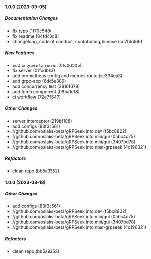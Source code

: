 #### 1.0.0 (2023-09-05)

##### Documentation Changes

*  fix typo (1f70c548)
*  fix readme (84fd40c8)
*  changelong, code of conduct, contributing, license (cd7b5466)

##### New Features

*  add ts types to server (0fc2d335)
*  fix server (01fcdb83)
*  add prometheus config and metrics route (ee334ea3)
*  add grpc-app (6dc5e389)
*  add concurrency test (3816f079)
*  add fetch component (095a1e18)
*  ci workflow (72e75547)

##### Other Changes

*  server interceptor (219bf108)
*  add configs (83f3c561)
* //github.com/oslabs-beta/gRPSeek into dev (f5bc8822)
* //github.com/oslabs-beta/gRPSeek into miri/gui (0abc4c75)
* //github.com/oslabs-beta/gRPSeek into miri/gui (3407bd78)
* //github.com/oslabs-beta/gRPSeek into npm-grpseek (4c196321)

##### Refactors

* clean repo (bb5a9352)

#### 1.0.0 (2023-08-18)

##### Other Changes

*  add configs (83f3c561)
* //github.com/oslabs-beta/gRPSeek into dev (f5bc8822)
* //github.com/oslabs-beta/gRPSeek into miri/gui (0abc4c75)
* //github.com/oslabs-beta/gRPSeek into miri/gui (3407bd78)
* //github.com/oslabs-beta/gRPSeek into npm-grpseek (4c196321)

##### Refactors

* clean repo (bb5a9352)

